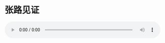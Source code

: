 # 张路见证

<audio style="width: 100%;" preload="false" controls controlslist="nodownload"><source src="//file.simai.life/audio/mp3/old/27553.mp3" type="audio/mpeg">Your browser does not support the audio element.</audio>


